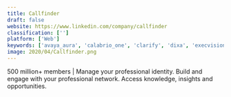 ```yaml
---
title: Callfinder
draft: false 
website: https://www.linkedin.com/company/callfinder
classification: ['']
platform: ['Web']
keywords: ['avaya_aura', 'calabrio_one', 'clarify', 'dixa', 'execvision', 'five9', 'nice_incontact', 'performline', 'qfiniti', 'tcn', 'talkdesk', 'tethr', 'voicebase']
image: 2020/04/Callfinder.png
---
```

500 million+ members | Manage your professional identity. Build and engage with your professional network. Access knowledge, insights and opportunities.